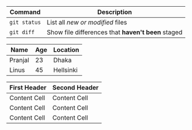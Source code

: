 | Command | Description |
| --- | --- |
| `git status` | List all *new or modified* files |
| `git diff` | Show file differences that **haven't been** staged |

| Name | Age | Location |
| ---- | --- | ------- |
| Pranjal | 23 | Dhaka |
| Linus | 45 | Hellsinki |

| First Header  | Second Header |
| ------------- | ------------- |
| Content Cell  | Content Cell  |
| Content Cell  | Content Cell  |
| Content Cell | Content Cell |
